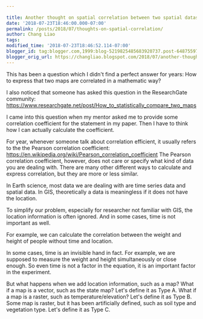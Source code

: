 ```yaml
---
 
title: Another thought on spatial correlation between two spatial datasets
date: '2018-07-23T18:46:00.000-07:00'
permalink: /posts/2018/07/thoughts-on-spatial-correlation/
author: Chang Liao
tags:
modified_time: '2018-07-23T18:46:52.114-07:00'
blogger_id: tag:blogger.com,1999:blog-5219825485683920737.post-6487559763227996117
blogger_orig_url: https://changliao.blogspot.com/2018/07/another-thought-on-spatial-correlation.html
---
```


This has been a question which I didn't find a perfect answer for years: 
How to express that two maps are correlated in a mathematic way? 

I also noticed that someone has asked this question in the ResearchGate 
community: 
https://www.researchgate.net/post/How_to_statistically_compare_two_maps 

I came into this question when my mentor asked me to provide some correlation 
coefficient for the statement in my paper. Then I have to think how I can 
actually calculate the coefficient. 

For year, whenever someone talk about correlation efficient, it usually refers 
to the the Pearson correlation coefficient: 
https://en.wikipedia.org/wiki/Pearson_correlation_coefficient 
The Pearson correlation coefficient, however, does not care or specify what 
kind of data you are dealing with. 
There are many other different ways to calculate and express correlation, but 
they are more or less similar. 

In Earth science, most data we are dealing with are time series data and 
spatial data. In GIS, theoretically a data is meaningless if it does not have 
the location. 

To simplify our problem, especially for researcher not familiar with GIS, the 
location information is often ignored. And in some cases, time is not 
important as well. 

For example, we can calculate the correlation between the weight and height of 
people without time and location. 

In some cases, time is an invisible hand in fact. For example, we are supposed 
to measure the weight and height simultaneously or close enough. So even time 
is not a factor in the equation, it is an important factor in the experiment. 

But what happens when we add location information, such as a map? 
What if a map is a vector, such as the state map? Let's define it as Type A. 
What if a map is a raster, such as temperature/elevation? Let's define it as 
Type B. 
Some map is raster, but it has been artificially defined, such as soil type 
and vegetation type. Let's define it as Type C. 